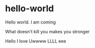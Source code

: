 # hello-world
Hello world. I am coming

What doesn't kill you makes you stronger

Hello I love Uwwww LLLL eee
